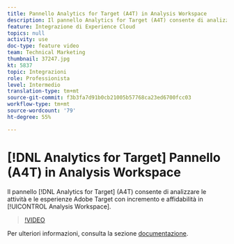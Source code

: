 ```yaml
---
title: Pannello Analytics for Target (A4T) in Analysis Workspace
description: Il pannello Analytics for Target (A4T) consente di analizzare le attività e le esperienze Adobe Target in Analysis Workspace con incremento e affidabilità.
feature: Integrazione di Experience Cloud
topics: null
activity: use
doc-type: feature video
team: Technical Marketing
thumbnail: 37247.jpg
kt: 5837
topic: Integrazioni
role: Professionista
level: Intermedio
translation-type: tm+mt
source-git-commit: f3b3fa7d91b0cb21005b57768ca23ed6700fcc03
workflow-type: tm+mt
source-wordcount: '79'
ht-degree: 55%

---
```



# [!DNL Analytics for Target] Pannello (A4T) in Analysis Workspace

Il pannello [!DNL Analytics for Target] (A4T) consente di analizzare le attività e le esperienze Adobe Target con incremento e affidabilità in [!UICONTROL Analysis Workspace].

>[!VIDEO](https://video.tv.adobe.com/v/37247/?quality=12&learn=on)

Per ulteriori informazioni, consulta la sezione [documentazione](https://docs.adobe.com/content/help/it-IT/analytics/analyze/analysis-workspace/panels/a4t-panel.html).
